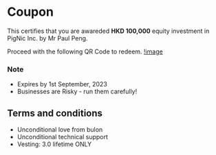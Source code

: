 # Coupon

This certifies that you are awareded **HKD 100,000** equity investment in PigNic Inc. by Mr Paul Peng.

Proceed with the following QR Code to redeem.
[!image](./images/qrcode1)

### Note
- Expires by 1st September, 2023
- Businesses are Risky - run them carefully!

## Terms and conditions
- Unconditional love from bulon
- Unconditional technical support
- Vesting: 3.0 lifetime ONLY